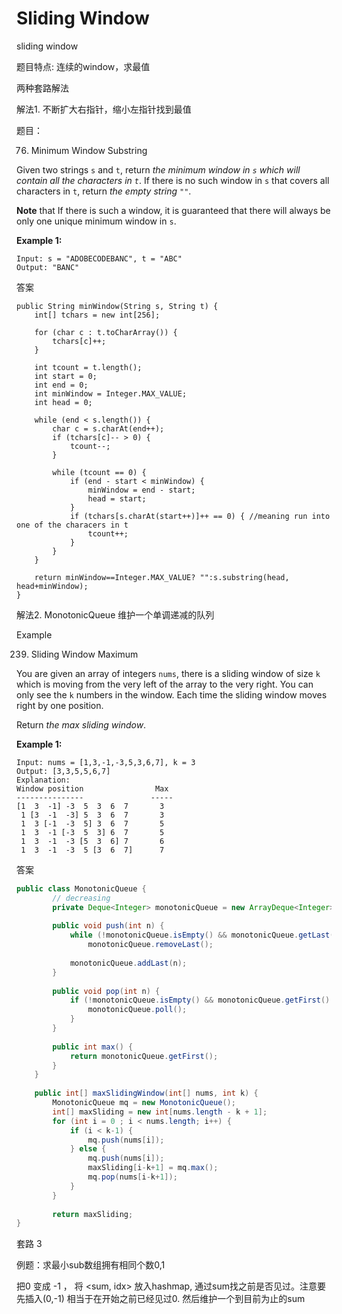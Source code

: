 # Sliding Window

sliding window

题目特点: 连续的window，求最值

两种套路解法



解法1. 不断扩大右指针，缩小左指针找到最值

题目：

76. Minimum Window Substring

Given two strings `s` and `t`, return _the minimum window in `s` which will contain all the characters in `t`_. If there is no such window in `s` that covers all characters in `t`, return _the empty string `""`_.

**Note** that If there is such a window, it is guaranteed that there will always be only one unique minimum window in `s`.

**Example 1:**

```text
Input: s = "ADOBECODEBANC", t = "ABC"
Output: "BANC"
```

答案

```text
public String minWindow(String s, String t) {
    int[] tchars = new int[256];

    for (char c : t.toCharArray()) {
        tchars[c]++;
    }

    int tcount = t.length();
    int start = 0;
    int end = 0;
    int minWindow = Integer.MAX_VALUE;
    int head = 0;

    while (end < s.length()) {
        char c = s.charAt(end++);
        if (tchars[c]-- > 0) {
            tcount--;
        }

        while (tcount == 0) {
            if (end - start < minWindow) {
                minWindow = end - start;
                head = start;
            }
            if (tchars[s.charAt(start++)]++ == 0) { //meaning run into one of the characers in t
                tcount++;
            }
        }
    }

    return minWindow==Integer.MAX_VALUE? "":s.substring(head, head+minWindow);
}
```



解法2. MonotonicQueue 维护一个单调递减的队列

Example



239. Sliding Window Maximum

You are given an array of integers `nums`, there is a sliding window of size `k` which is moving from the very left of the array to the very right. You can only see the `k` numbers in the window. Each time the sliding window moves right by one position.

Return _the max sliding window_.

**Example 1:**

```text
Input: nums = [1,3,-1,-3,5,3,6,7], k = 3
Output: [3,3,5,5,6,7]
Explanation: 
Window position                Max
---------------               -----
[1  3  -1] -3  5  3  6  7       3
 1 [3  -1  -3] 5  3  6  7       3
 1  3 [-1  -3  5] 3  6  7       5
 1  3  -1 [-3  5  3] 6  7       5
 1  3  -1  -3 [5  3  6] 7       6
 1  3  -1  -3  5 [3  6  7]      7
```

答案

```java
public class MonotonicQueue {
        // decreasing
        private Deque<Integer> monotonicQueue = new ArrayDeque<Integer>();
        
        public void push(int n) {
            while (!monotonicQueue.isEmpty() && monotonicQueue.getLast() < n)
                monotonicQueue.removeLast();
            
            monotonicQueue.addLast(n);
        }
        
        public void pop(int n) {
            if (!monotonicQueue.isEmpty() && monotonicQueue.getFirst() == n) {
                monotonicQueue.poll();
            }
        }
        
        public int max() {
            return monotonicQueue.getFirst();
        }
    }
    
    public int[] maxSlidingWindow(int[] nums, int k) {
        MonotonicQueue mq = new MonotonicQueue();
        int[] maxSliding = new int[nums.length - k + 1];
        for (int i = 0 ; i < nums.length; i++) {
            if (i < k-1) {
                mq.push(nums[i]);
            } else {
                mq.push(nums[i]);
                maxSliding[i-k+1] = mq.max();
                mq.pop(nums[i-k+1]);
            }
        }
        
        return maxSliding;
}
```

套路 3

例题：求最小sub数组拥有相同个数0,1

把0 变成 -1 ， 将 &lt;sum, idx&gt; 放入hashmap, 通过sum找之前是否见过。注意要先插入\(0,-1\) 相当于在开始之前已经见过0. 然后维护一个到目前为止的sum

